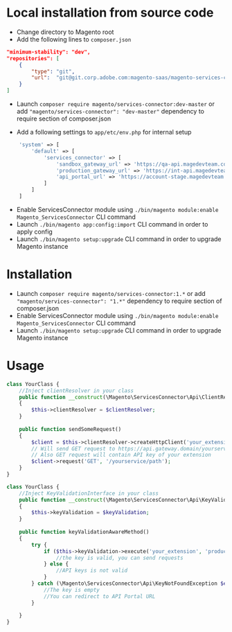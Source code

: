 # Local installation from source code

* Change directory to Magento root
* Add the following lines to `composer.json`
```json
"minimum-stability": "dev",
"repositories": [
    {
        "type": "git",
        "url":  "git@git.corp.adobe.com:magento-saas/magento-services-connector.git"
    }
]
```
* Launch `composer require magento/services-connector:dev-master` or add `"magento/services-connector": "dev-master"` dependency to require section of composer.json

* Add a following settings to `app/etc/env.php` for internal setup
```php
    'system' => [
        'default' => [
            'services_connector' => [
                'sandbox_gateway_url' => 'https://qa-api.magedevteam.com/',
                'production_gateway_url' => 'https://int-api.magedevteam.com/',
                'api_portal_url' => 'https://account-stage.magedevteam.com/apiportal/index/index/'
            ]
        ]
    ]
```
* Enable ServicesConnector module using `./bin/magento module:enable Magento_ServicesConnector` CLI command
* Launch `./bin/magento app:config:import` CLI command in order to apply config
* Launch `./bin/magento setup:upgrade` CLI command in order to upgrade Magento instance


# Installation
* Launch `composer require magento/services-connector:1.*` or add `"magento/services-connector": "1.*"` dependency to require section of composer.json
* Enable ServicesConnector module using `./bin/magento module:enable Magento_ServicesConnector` CLI command
* Launch `./bin/magento setup:upgrade` CLI command in order to upgrade Magento instance


# Usage

```php
class YourClass {
    //Inject clientResolver in your class
    public function __construct(\Magento\ServicesConnector\Api\ClientResolverInterface $clientResolver)
    {
        $this->clientResolver = $clientResolver;
    }
    
    public function sendSomeRequest()
    { 
        $client = $this->clientResolver->createHttpClient('your_extension', 'production|sandbox');
        // Will send GET request to https://api.gateway.domain/yourservice/path
        // Also GET request will contain API key of your extension
        $client->request('GET', '/yourservice/path');    
    }
}

class YourClass {
    //Inject KeyValidationInterface in your class
    public function __construct(\Magento\ServicesConnector\Api\KeyValidationInterface $keyValidation)
    {
        $this->keyValidation = $keyValidation;
    }
    
    public function keyValidationAwareMethod()
    {
        try {
            if ($this->keyValidation->execute('your_extension', 'production|sandbox')) {
                //the key is valid, you can send requests
            } else {
                //API keys is not valid            
            }
        } catch (\Magento\ServicesConnector\Api\KeyNotFoundException $e) {
            //The key is empty
            //You can redirect to API Portal URL
        }
    
    }
}
```

